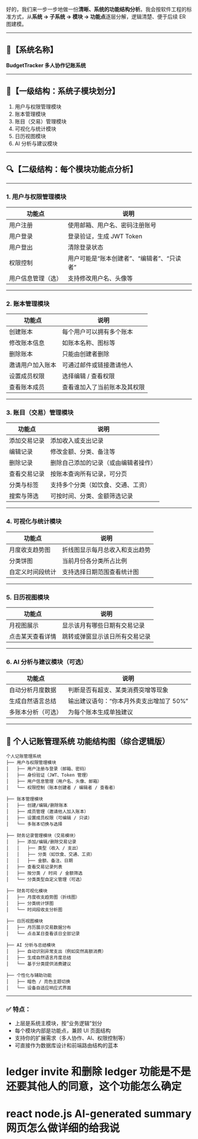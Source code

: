 好的，我们来一步一步地做一份**清晰、系统的功能结构分析**。我会按软件工程的标准方式，从**系统 → 子系统 → 模块 → 功能点**逐层分解，逻辑清楚、便于后续 ER 图建模。

---

## 📘【系统名称】

**BudgetTracker 多人协作记账系统**

---

## 📂【一级结构：系统子模块划分】

1. 用户与权限管理模块
2. 账本管理模块
3. 账目（交易）管理模块
4. 可视化与统计模块
5. 日历视图模块
6. AI 分析与建议模块

---

## 🔍【二级结构：每个模块功能点分析】

---

### **1. 用户与权限管理模块**

| 功能点             | 说明                                       |
| ------------------ | ------------------------------------------ |
| 用户注册           | 使用邮箱、用户名、密码注册账号             |
| 用户登录           | 登录验证，生成 JWT Token                   |
| 用户登出           | 清除登录状态                               |
| 权限控制           | 用户可能是“账本创建者”、“编辑者”、“只读者” |
| 用户信息管理（选） | 支持修改用户名、头像等                     |

---

### **2. 账本管理模块**

| 功能点           | 说明                         |
| ---------------- | ---------------------------- |
| 创建账本         | 每个用户可以拥有多个账本     |
| 修改账本信息     | 如账本名称、图标等           |
| 删除账本         | 只能由创建者删除             |
| 邀请用户加入账本 | 可通过邮件或链接邀请他人     |
| 设置成员权限     | 选择编辑 / 查看权限          |
| 查看账本成员     | 查看谁加入了当前账本及其权限 |

---

### **3. 账目（交易）管理模块**

| 功能点       | 说明                                 |
| ------------ | ------------------------------------ |
| 添加交易记录 | 添加收入或支出记录                   |
| 编辑记录     | 修改金额、分类、备注等               |
| 删除记录     | 删除自己添加的记录（或由编辑者操作） |
| 查看交易记录 | 按账本查询所有记录，可分页           |
| 分类与标签   | 支持多个分类（如饮食、交通、工资）   |
| 搜索与筛选   | 可按时间、分类、金额筛选记录         |

---

### **4. 可视化与统计模块**

| 功能点           | 说明                           |
| ---------------- | ------------------------------ |
| 月度收支趋势图   | 折线图显示每月总收入和支出趋势 |
| 分类饼图         | 当前月份各分类所占比例         |
| 自定义时间段统计 | 支持选择日期范围查看统计图     |

---

### **5. 日历视图模块**

| 功能点           | 说明                           |
| ---------------- | ------------------------------ |
| 月视图展示       | 显示该月有哪些日期有交易记录   |
| 点击某天查看详情 | 跳转或弹窗显示该日所有交易记录 |

---

### **6. AI 分析与建议模块（可选）**

| 功能点             | 说明                                     |
| ------------------ | ---------------------------------------- |
| 自动分析月度数据   | 判断是否有超支、某类消费突增等现象       |
| 生成自然语言总结   | 输出建议语句：“你本月外卖支出增加了 50%” |
| 多账本分析（可选） | 为每个账本生成单独建议                   |

---

## 🌲 个人记账管理系统 功能结构图（综合逻辑版）

```
个人记账管理系统
├── 用户与权限管理模块
│   ├── 用户注册与登录（邮箱、密码）
│   ├── 身份验证（JWT、Token 管理）
│   ├── 用户信息管理（用户名、头像、邮箱）
│   └── 权限控制（账本创建者 / 编辑者 / 查看者）

├── 账本管理模块
│   ├── 创建/编辑/删除账本
│   ├── 成员管理（邀请他人加入账本）
│   ├── 设置成员权限（可编辑 / 只读）
│   └── 多账本切换与选择

├── 财务记录管理模块（交易模块）
│   ├── 添加/编辑/删除交易记录
│   │   ├── 类型（收入 / 支出）
│   │   ├── 分类（如饮食、交通、工资）
│   │   ├── 金额、备注、日期
│   ├── 查看交易记录列表
│   ├── 按分类 / 时间 / 金额筛选
│   └── 分类类型自定义管理（可选）

├── 财务可视化模块
│   ├── 月度收支趋势图（折线图）
│   ├── 分类统计饼图
│   └── 时间段收支分析图

├── 日历视图模块
│   ├── 月历展示交易数据分布
│   └── 点击某日查看该日全部记录

├── AI 分析与总结模块
│   ├── 自动识别异常支出（例如突然高额消费）
│   ├── 生成自然语言月度总结
│   └── 基于分类提供消费建议

├── 个性化与辅助功能
│   ├── 暗色 / 亮色主题切换
│   └── 设备自适应响应式界面

```

---

### ✅ 特点：

- 上层是系统主模块，按“业务逻辑”划分
- 每个模块内部是功能点，兼顾 UI 页面结构
- 支持你的扩展需求（多人协作、AI、权限控制等）
- 可直接作为数据库设计和前端路由结构的蓝本

# ledger invite 和删除 ledger 功能是不是还要其他人的同意，这个功能怎么确定

<!-- # budget 的 status 状态要变化，还有确定好的预算都不能超，如果记账的时候超过了就不允许再记账或者是变红 on track 各种状态要注意选择新的

# 调理 budget 修改： 自动设置一个不全的 category 然后创建，可以限额小于实际记账总额 -->

<!-- # 再建立一个周的 dashboard 右边的 overview 换成一周 7 天支出分布”：一圈 7 根柱，对比工作日 vs 周末。“Tangential Polar Bar (Label Position: middle)” 是 ECharts 的极坐标柱状图示例。它把普通条形图放到极坐标系里——每个分类占一个角度扇区，柱子的长度=金额大小，而标签沿切线方向（tangential）放在柱子“中部（middle）”，读起来更顺手，不会互相遮挡。 -->

<!-- “账户或成员对比（少量类目）”：当维度不多、想做环形对比时，比放射状雷达更直观。 -->

<!-- # 要求 budget 里已经有 categories 之后不能再选择这个，不能重复

# category 的图表要求有数字并且根据选择的内容进行呈现出不一样的，dasboard 也是

# 要求鼠标移动之前就是浮雕的效果，鼠标移动之后会展开，如果文字显示不出来的话

# 如果新增这个新的 categories，不管是在 expense 还是 update 都要求询问这个新增的数额会在哪个 categories 减去，要求保证整体 budget 的预算不变，如果没有要选择的话就问是否增加预算 -->

<!-- # 要求可以 edit categories， 修改这个标签让一些不需要的删掉 -->

<!-- # category 和 calendar 都要可以选择 budget 一个的 select 不要显示，calendar 要求可以选择全部 -->

<!-- # 要求同一个 budget 下的人需要共享所有数据，包括每一条 income 和 expense，UI shows who created it. 我目前这个还是空的，只能看到 budget 下的详情，并且在修改 budget 的时候 categories 也是空的 要求在同一个 budget 下的用户可以看到这个 budget 的所有数据，然后也能知道这个是谁创立的 -->

# react node.js AI-generated summary 网页怎么做详细的给我说
